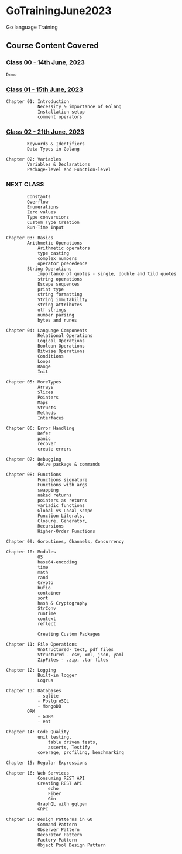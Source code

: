 # GoTrainingJune2023
Go language Training

## Course Content Covered


### [Class 00 - 14th June, 2023](https://youtu.be/Xo9kNfZX_qM)
    Demo

### [Class 01 - 15th June, 2023](https://youtu.be/6R1vTqxr9uo)

    Chapter 01: Introduction
                Necessity & importance of Golang
                Installation setup
                comment operators

### [Class 02 - 21th June, 2023]()

            Keywords & Identifiers
            Data Types in Golang

    Chapter 02: Variables
            Variables & Declarations
            Package-level and Function-level

### NEXT CLASS

            Constants
            Overflow
            Enumerations
            Zero values
            Type conversions
            Custom Type Creation
            Run-Time Input

    Chapter 03: Basics
            Arithmetic Operations
                Arithmetic operators
                type casting
                complex numbers
                operator precedence
            String Operations
                importance of quotes - single, double and tild quotes
                string operations
                Escape sequences
                print type
                string formatting
                String immutability
                string attributes
                utf strings
                number parsing
                bytes and runes

    Chapter 04: Language Components
                Relational Operations
                Logical Operations
                Boolean Operations
                Bitwise Operations
                Conditions
                Loops
                Range
                Init

    Chapter 05: MoreTypes
                Arrays
                Slices
                Pointers
                Maps
                Structs
                Methods
                Interfaces

    Chapter 06: Error Handling
                Defer
                panic
                recover
                create errors

    Chapter 07: Debugging
                delve package & commands

    Chapter 08: Functions
                Functions signature
                Functions with args
                swapping
                naked returns
                pointers as returns
                variadic functions
                Global vs Local Scope
                Function Literals,
                Closure, Generator,
                Recursions
                Higher-Order Functions

    Chapter 09: Goroutines, Channels, Concurrency

    Chapter 10: Modules
                OS
                base64-encoding
                time
                math
                rand
                Crypto
                bufio
                container
                sort
                hash & Cryptography
                StrConv
                runtime
                context
                reflect

                Creating Custom Packages

    Chapter 11: File Operations
                UnStructured- text, pdf files
                Structured - csv, xml, json, yaml
                ZipFiles - .zip, .tar files

    Chapter 12: Logging
                Built-in logger
                Logrus

    Chapter 13: Databases
                - sqlite
                - PostgreSQL
                - MongoDB
            ORM
                - GORM
                - ent

    Chapter 14: Code Quality
                unit testing,
                    table driven tests,
                    asserts, Testify
                coverage, profiling, benchmarking

    Chapter 15: Regular Expressions

    Chapter 16: Web Services
                Consuming REST API
                Creating REST API
                    echo
                    Fiber
                    Gin
                GraphQL with gqlgen
                GRPC

    Chapter 17: Design Patterns in GO 
                Command Pattern 
                Observer Pattern 
                Decorator Pattern
                Factory Pattern
                Object Pool Design Pattern

